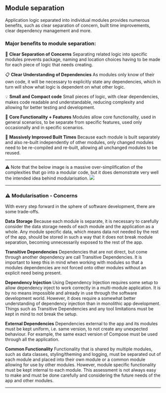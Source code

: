 ## Module separation
Application logic separated into individual modules provides numerous benefits, such as clear separation of concern, built time improvements, clear dependency management and more.

### Major benefits to module separation:

:tada: **Clear Separation of Concerns**
Separating related logic into specific modules prevents package, naming and location choices having to be made for each piece of logic that needs creating.

:clipboard: **Clear Understanding of Dependencies**
As modules only know of their own code, it will be necessary to explicitly state any dependencies, which in turn will show what logic is dependent on what other logic.

:bulb: **Small and Compact code**
Small pieces of logic, with clear dependencies, makes code readable and understandable, reducing complexity and allowing for better testing and development.

:bell: **Core Functionality + Features**
Modules allow core functionality, used in general scenarios, to be separate from specific features, used only occasionally and in specific scenarios.

:rocket: **Massively Improved Built Times**
Because each module is built separately and also re-built independently of other modules, only changed modules need to be re-compiled and re-built, allowing all unchanged modules to be reused.

<hr />

:warning: Note that the below image is a massive over-simplification of the complexities that go into a modular code, but it does demonstrate very well the intended idea behind modularisation.
<img src="https://miro.medium.com/max/1400/1*Ujp5FfuGSqmrAMik0BzORA.png">

<hr />

### :warning: Modularisation - Concerns
With every step forward in the sphere of software development, there are some trade-offs.

**Data Storage**
Because each module is separate, it is necessary to carefully consider the data storage needs of each module and the application as a whole. Any module specific data, which means data not needed by the rest of the app, should be stored in such a way that it does not break module separation, becoming unnecessarily exposed to the rest of the app.

**Transitive Dependencies**
Dependencies that are not direct, but come through another dependency are call Transitive Dependencies. It is important to keep this in mind when working with modules so that a modules dependencies are not forced onto other modules without an explicit need being present.

**Dependency Injection**
Using Dependency Injection requires some setup to allow dependency inject to work correctly in a multi-module application. It is by no means impossible and already in use through the software development world. However, it does require a somewhat better understanding of dependency injection than in monolithic app development. Things such as Transitive Dependencies and any tool limitations must be kept in mind to not break the setup.

**External Dependencies**
Dependencies external to the app and its modules must be kept uniform, i.e. same version, to not create any unexpected behaviour. For example, the same exact version of Compose must be used through all the application.

**Common Functionality**
Functionality that is shared by multiple modules, such as data classes, styling/theming and logging, must be separated out of each module and placed into their own module or a common module allowing for use by other modules. However, module specific functionality must be kept internal to each module. This assessment is not always easy to make and must be done carefully and considering the future needs of the app and other modules.

<hr />